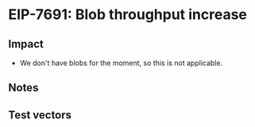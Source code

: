 # EIP-7691: Blob throughput increase

## Impact

- We don't have blobs for the moment, so this is not applicable.

## Notes

## Test vectors

